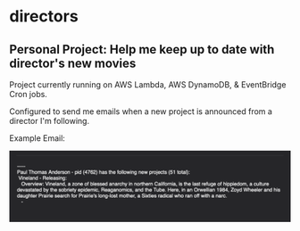 # directors

## Personal Project: Help me keep up to date with director's new movies

Project currently running on AWS Lambda, AWS DynamoDB, & EventBridge Cron jobs.

Configured to send me emails when a new project is announced from a director I'm following.

Example Email:

![Example Email](example1.png?raw=true)


